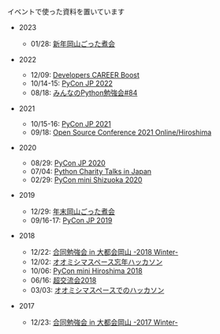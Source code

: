 イベントで使った資料を置いています

* 2023
  * 01/28: [新年岡山ごった煮会](./gottani.20230128/)

* 2022
  * 12/09: [Developers CAREER Boost](./developers.career.boost.20221209/)
  * 10/14-15: [PyCon JP 2022](./pycon.jp.20221014/)
  * 08/18: [みんなのPython勉強会#84](./startpython.20220818//)

* 2021
  * 10/15-16: [PyCon JP 2021](./pycon.jp.20211016/)
  * 09/18: [Open Source Conference 2021 Online/Hiroshima](./osc.hiroshima.20210918/)

* 2020
  * 08/29: [PyCon JP 2020](./pycon.jp.20200829/)
  * 07/04: [Python Charity Talks in Japan](./pycharity.20200704/)
  * 02/29: [PyCon mini Shizuoka 2020](./pycon.shizuoka.20200229/)

* 2019
  * 12/29: [年末岡山ごった煮会](./gottani.20191229/)
  * 09/16-17: [PyCon JP 2019](./pycon.jp.20190917)

* 2018
  * 12/22: [合同勉強会 in 大都会岡山 -2018 Winter-](./gbdaitokai.20181222/)
  * 12/02: [オオミシマスペース忘年ハッカソン](./omishimaspace.20181201/)
  * 10/06: [PyCon mini Hiroshima 2018](./pycon.hiroshima.20181006/)
  * 06/16: [超交流会2018](./sn2018.20180616)
  * 03/03: [オオミシマスペースでのハッカソン](./omishimaspace.20180303/)

* 2017
  * 12/23: [合同勉強会 in 大都会岡山 -2017 Winter-](./gbdaitokai.20171223/)
